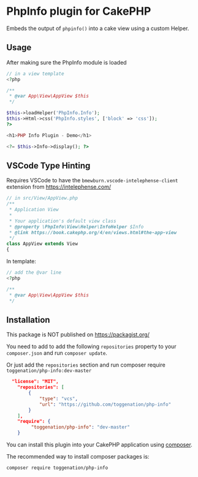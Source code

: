 # PhpInfo plugin for CakePHP

Embeds the output of `phpinfo()` into a cake view using a custom Helper.

## Usage

After making sure the PhpInfo module is loaded

```php
// in a view template
<?php

/**
 * @var App\View\AppView $this
 */

$this->loadHelper('PhpInfo.Info');
$this->Html->css('PhpInfo.styles', ['block' => 'css']);
?>

<h1>PHP Info Plugin - Demo</h1>

<?= $this->Info->display(); ?>

```
## VSCode Type Hinting

Requires VSCode to have the `bmewburn.vscode-intelephense-client` extension from https://intelephense.com/

```php
// in src/View/AppView.php
/**
 * Application View
 *
 * Your application's default view class
 * @property \PhpInfo\View\Helper\InfoHelper $Info
 * @link https://book.cakephp.org/4/en/views.html#the-app-view
 */
class AppView extends View
{

```

In template:

```php
// add the @var line
<?php

/**
 * @var App\View\AppView $this
 */
```

## Installation
This package is NOT published on https://packagist.org/

You need to add to add the following `repositories` property to your `composer.json` and run `composer update`.

Or just add the `repositories` section and run composer require `toggenation/php-info:dev-master`

```json
  "license": "MIT",
    "repositories": [
        {
            "type": "vcs",
            "url": "https://github.com/toggenation/php-info"
        }
    ],
    "require": {
         "toggenation/php-info": "dev-master"
    }
```

You can install this plugin into your CakePHP application using [composer](https://getcomposer.org).

The recommended way to install composer packages is:

```sh
composer require toggenation/php-info
```
